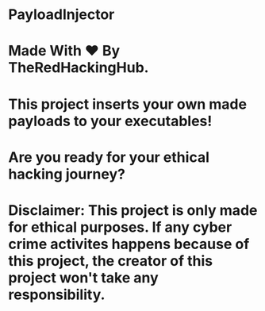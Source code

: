  # PayloadInjector
 # Made With ❤️ By TheRedHackingHub.
 # This project inserts your own made payloads to your executables!
 # Are you ready for your ethical hacking journey?
 # Disclaimer: This project is only made for ethical purposes. If any cyber crime activites happens because of this project, the creator of this project won't take any responsibility.
